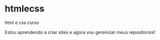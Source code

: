 # htmlecss
 html e css curso

Estou aprendendo a criar sites e agora vou gerenciar meus repositorios!